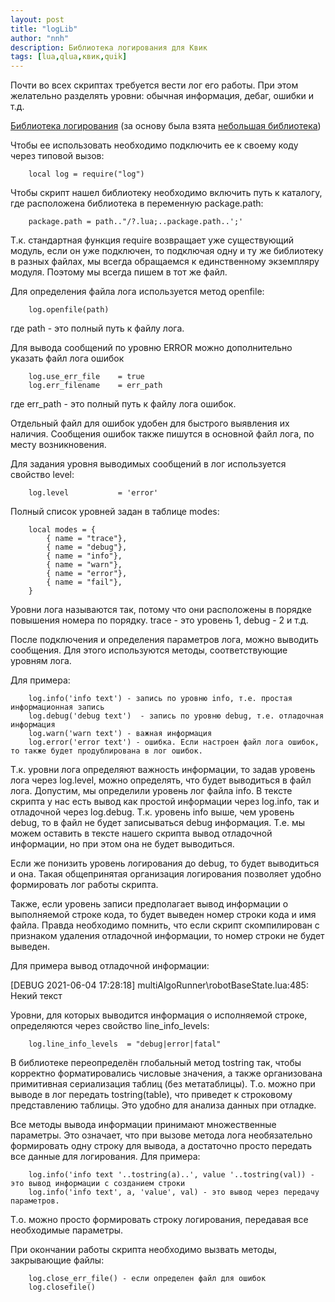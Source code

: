 ```yaml
---
layout: post
title: "logLib"
author: "nnh"
description: Библиотека логирования для Квик
tags: [lua,qlua,квик,quik]
---
```


Почти во всех скриптах требуется вести лог его работы. При этом желательно разделять уровни: обычная информация, дебаг, ошибки и т.д.

[Библиотека логирования](https://github.com/nick-nh/qlua/tree/master/logging) (за основу была взята [небольшая библиотека](https://github.com/rxi/log.lua/blob/master/log.lua))

Чтобы ее использовать необходимо подключить ее к своему коду через типовой вызов:

        local log = require("log")

Чтобы скрипт нашел библиотеку необходимо включить путь к каталогу, где расположена библиотека в переменную package.path:

        package.path = path.."/?.lua;..package.path..';'

Т.к. стандартная функция require возвращает уже существующий модуль, если он уже подключен, то подключая одну и ту же библиотеку в разных файлах, мы всегда обращаемся к единственному экземпляру модуля. Поэтому мы всегда пишем в тот же файл.

Для определения файла лога используется метод openfile:

        log.openfile(path)

где path - это полный путь к файлу лога.

Для вывода сообщений по уровню ERROR можно дополнительно указать файл лога ошибок

        log.use_err_file    = true
        log.err_filename    = err_path

где err_path - это полный путь к файлу лога ошибок.

Отдельный файл для ошибок удобен для быстрого выявления их наличия. Сообщения ошибок также пишутся в основной файл лога, по месту возникновения.

Для задания уровня выводимых сообщений в лог используется свойство level:

        log.level           = 'error'


Полный список уровней задан в таблице modes:

        local modes = {
            { name = "trace"},
            { name = "debug"},
            { name = "info"},
            { name = "warn"},
            { name = "error"},
            { name = "fail"},
        }

Уровни лога называются так, потому что они расположены в порядке повышения номера по порядку. trace - это уровень 1, debug - 2 и т.д.

После подключения и определения параметров лога, можно выводить сообщения. Для этого используются методы, соответствующие уровням лога.

Для примера:

        log.info('info text') - запись по уровню info, т.е. простая информационная запись
        log.debug('debug text')  - запись по уровню debug, т.е. отладочная информация
        log.warn('warn text') - важная информация
        log.error('error text') - ошибка. Если настроен файл лога ошибок, то также будет продублирована в лог ошибок.

Т.к. уровни лога определяют важность информации, то задав уровень лога через log.level, можно определять, что будет выводиться в файл лога.
Допустим, мы определили уровень лог файла info. В тексте скрипта у нас есть вывод как простой информации через log.info, так и отладочной через log.debug.
Т.к. уровень info выше, чем уровень debug, то в файл не будет записываться debug информация. Т.е. мы можем оставить в тексте нашего скрипта вывод отладочной информации, но при этом она не будет выводиться.

Если же понизить уровень логирования до debug, то будет выводиться и она. Такая общепринятая организация логирования позволяет удобно формировать лог работы скрипта.

Также, если уровень записи предполагает вывод информации о выполняемой строке кода, то будет выведен номер строки кода и имя файла. Правда необходимо помнить, что если скрипт скомпилирован с признаком удаления отладочной информации, то номер строки не будет выведен.

Для примера вывод отладочной информации:

[DEBUG 2021-06-04 17:28:18] multiAlgoRunner\robotBaseState.lua:485: Некий текст

Уровни, для которых выводится информация о исполняемой строке, определяются через свойство line_info_levels:

        log.line_info_levels  = "debug|error|fatal"

В библиотеке переопределён глобальный метод tostring так, чтобы корректно форматировались числовые значения, а также организована примитивная сериализация таблиц (без метатаблицы). Т.о. можно при выводе в лог передать tostring(table), что приведет к строковому представлению таблицы. Это удобно для анализа данных при отладке.

Все методы вывода информации принимают множественные параметры. Это означает, что при вызове метода лога необязательно формировать одну строку для вывода, а достаточно просто передать все данные для логирования. Для примера:

        log.info('info text '..tostring(a)..', value '..tostring(val)) - это вывод информации с созданием строки
        log.info('info text', a, 'value', val) - это вывод через передачу параметров.

Т.о. можно просто формировать строку логирования, передавая все необходимые параметры.

При окончании работы скрипта необходимо вызвать методы, закрывающие файлы:

        log.close_err_file() - если определен файл для ошибок
        log.closefile()